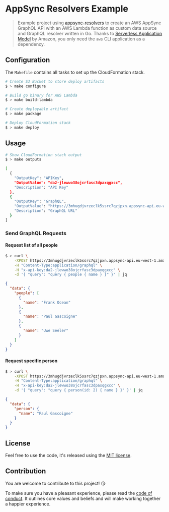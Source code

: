 # AppSync Resolvers Example

> Example project using [appsync-resolvers] to create an AWS AppSync GraphQL API with an AWS Lambda function as custom data source and GraphQL resolver written in Go. Thanks to [Serverless Application Model] by Amazon, you only need the `aws` CLI application as a dependency.

## Configuration

The `Makefile` contains all tasks to set up the CloudFormation stack.

```bash
# Create S3 Bucket to store deploy artifacts
$ > make configure

# Build go binary for AWS Lambda
$ > make build-lambda

# Create deployable artifact
$ > make package

# Deploy CloudFormation stack
$ > make deploy
```

## Usage

```bash
# Show CloudFormation stack output
$ > make outputs

[
  {
    "OutputKey": "APIKey",
    "OutputValue": "da2-jlewwo38ojcrfasc3dpaxqgxcc",
    "Description": "API Key"
  },
  {
    "OutputKey": "GraphQL",
    "OutputValue": "https://3mhugdjvrzeclk5ssrc7qzjpxn.appsync-api.eu-west-1.amazonaws.com/graphql",
    "Description": "GraphQL URL"
  }
]
```

### Send GraphQL Requests

#### Request list of all people

```bash
$ > curl \
    -XPOST https://3mhugdjvrzeclk5ssrc7qzjpxn.appsync-api.eu-west-1.amazonaws.com/graphql \
    -H "Content-Type:application/graphql" \
    -H "x-api-key:da2-jlewwo38ojcrfasc3dpaxqgxcc" \
    -d '{ "query": "query { people { name } }" }' | jq
```

```json
{
  "data": {
    "people": [
      {
        "name": "Frank Ocean"
      },
      {
        "name": "Paul Gascoigne"
      },
      {
        "name": "Uwe Seeler"
      }
    ]
  }
}
```

#### Request specific person

```bash
$ > curl \
    -XPOST https://3mhugdjvrzeclk5ssrc7qzjpxn.appsync-api.eu-west-1.amazonaws.com/graphql \
    -H "Content-Type:application/graphql" \
    -H "x-api-key:da2-jlewwo38ojcrfasc3dpaxqgxcc" \
    -d '{ "query": "query { person(id: 2) { name } }" }' | jq
```

```json
{
  "data": {
    "person": {
      "name": "Paul Gascoigne"
    }
  }
}
```

## License

Feel free to use the code, it's released using the [MIT license](LICENSE.md).

## Contribution

You are welcome to contribute to this project! 😘 

To make sure you have a pleasant experience, please read the [code of conduct](CODE_OF_CONDUCT.md). It outlines core values and beliefs and will make working together a happier experience.

[appsync-resolvers]: https://github.com/sbstjn/appsync-resolvers
[Serverless Application Model]: https://github.com/awslabs/serverless-application-model
